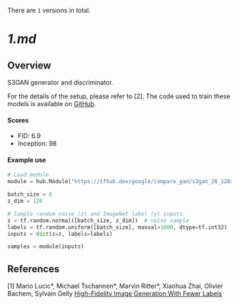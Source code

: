 There are `1` versions in total.

# _1.md_
## Overview

S3GAN generator and discriminator.

For the details of the setup, please refer to [2].
The code used to train these models is available on
[GitHub](https://github.com/google/compare_gan).

#### Scores

* FID: 6.9
* Inception: 98

#### Example use

```python
# Load module.
module = hub.Module("https://tfhub.dev/google/compare_gan/s3gan_20_128x128/1")

batch_size = 8
z_dim = 120

# Sample random noise (z) and ImageNet label (y) inputs.
z = tf.random.normal([batch_size, z_dim])  # noise sample
labels = tf.random.uniform([batch_size], maxval=1000, dtype=tf.int32)
inputs = dict(z=z, labels=labels)

samples = module(inputs)
```

## References

[1] Mario Lucic*, Michael Tschannen*, Marvin Ritter*, Xiaohua Zhai, Olivier
Bachem, Sylvain Gelly
[High-Fidelity Image Generation With Fewer Labels](https://arxiv.org/abs/1903.02271)